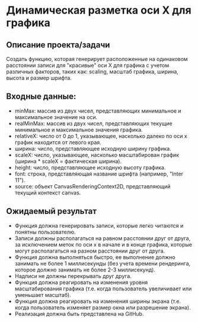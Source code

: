 # Динамическая разметка оси X для графика
## Описание проекта/задачи
Создать функцию, которая генерирует расположенные на одинаковом расстоянии записи для "красивые" оси X для графика с учетом различных факторов, таких как: scaling, масштаб графика, ширина, высота и размер шрифта.

## Входные данные:

* minMax: массив из двух чисел, представляющих минимальное и максимальное значение на оси.
* realMinMax: массив из двух чисел, представляющих текущие минимальное и максимальное значения графика.
* relativeX: число от 0 до 1, указывающее, насколько далеко по оси x график находится от левого края.
* ширина: число, представляющее исходную ширину графика.
* scaleX: число, указывающее, насколько масштабирован график (ширина * scaleX = фактическая ширина).
* height: число, представляющее исходную высоту графика.
* font: строка, представляющая название шрифта (например, "Inter 11").
* source: объект CanvasRenderingContext2D, представляющий текущий контекст canvas.

## Ожидаемый результат

* Функция должна генерировать записи, которые легко читаются и понятны пользователю.
* Записи должны располагаться на равном расстоянии друг от друга, за исключением меток по оси x в начале и в конце графика, которые могут располагаться на разном расстоянии друг от друга.
* Функция должна выполняться быстро, ее выполнение должно занимать не более 1 миллисекунды (без учета времени рендеринга, которое должно занимать не более 2-3 миллисекунд).
* Надписи не должны перекрывать друг друга.
* Функция должна реагировать на изменения уровня масштабирования графика (т.е. когда пользователь увеличивает или уменьшает масштаб).
* Функция должна реагировать на изменения ширины экрана (т.е. когда пользователь изменяет размер окна или разрешение экрана).
* Реализация должна быть представлена на GitHub.

